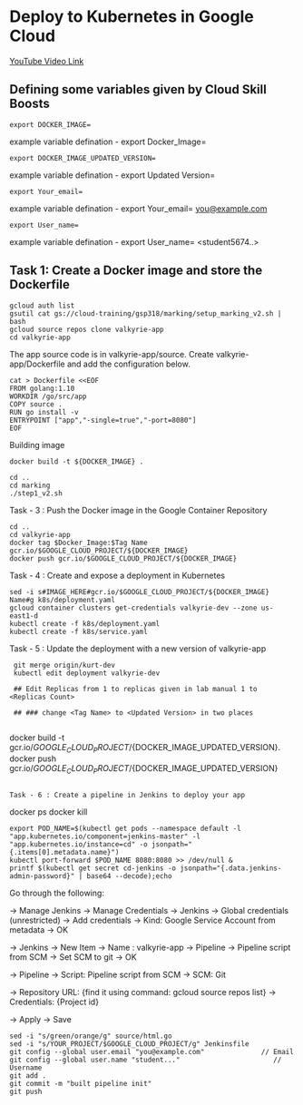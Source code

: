 # Deploy to Kubernetes in Google Cloud

[YouTube Video Link]()


## Defining some variables given by Cloud Skill Boosts

```
export DOCKER_IMAGE=
```
example variable defination - export Docker_Image=<Docker Image>

```
export DOCKER_IMAGE_UPDATED_VERSION=
```
example variable defination - export Updated Version=<Updated Version>

  ```
  export Your_email=
  ```
example variable defination -  export Your_email= <you@example.com>
  
  ```
  export User_name=
  ```
example variable defination - export User_name= <student5674..>
  
  
## Task 1: Create a Docker image and store the Dockerfile
  ```
  gcloud auth list
  gsutil cat gs://cloud-training/gsp318/marking/setup_marking_v2.sh | bash
  gcloud source repos clone valkyrie-app
  cd valkyrie-app
 ```
The app source code is in valkyrie-app/source. Create valkyrie-app/Dockerfile and add the configuration below.  
```
cat > Dockerfile <<EOF
FROM golang:1.10
WORKDIR /go/src/app
COPY source .
RUN go install -v
ENTRYPOINT ["app","-single=true","-port=8080"]
EOF
```
 Building image  
```
docker build -t ${DOCKER_IMAGE} .
```
```
cd ..
cd marking
./step1_v2.sh
```
  Task - 3 : Push the Docker image in the Google Container Repository
```
cd ..
cd valkyrie-app
docker tag $Docker_Image:$Tag Name gcr.io/$GOOGLE_CLOUD_PROJECT/${DOCKER_IMAGE}
docker push gcr.io/$GOOGLE_CLOUD_PROJECT/${DOCKER_IMAGE}
```
Task - 4 : Create and expose a deployment in Kubernetes
```
sed -i s#IMAGE_HERE#gcr.io/$GOOGLE_CLOUD_PROJECT/${DOCKER_IMAGE} Name#g k8s/deployment.yaml
gcloud container clusters get-credentials valkyrie-dev --zone us-east1-d
kubectl create -f k8s/deployment.yaml
kubectl create -f k8s/service.yaml
```
  Task - 5 : Update the deployment with a new version of valkyrie-app
 ```
  git merge origin/kurt-dev
  kubectl edit deployment valkyrie-dev
  
  ## Edit Replicas from 1 to replicas given in lab manual 1 to <Replicas Count>
  
  ## ### change <Tag Name> to <Updated Version> in two places
  
  ```
  docker build -t gcr.io/$GOOGLE_CLOUD_PROJECT/${DOCKER_IMAGE_UPDATED_VERSION}.
  docker push gcr.io/$GOOGLE_CLOUD_PROJECT/${DOCKER_IMAGE_UPDATED_VERSION}
  ```
  
  Task - 6 : Create a pipeline in Jenkins to deploy your app
  
  ```
  docker ps
  docker kill <container id>
  ```
  export POD_NAME=$(kubectl get pods --namespace default -l "app.kubernetes.io/component=jenkins-master" -l "app.kubernetes.io/instance=cd" -o jsonpath="{.items[0].metadata.name}")
kubectl port-forward $POD_NAME 8080:8080 >> /dev/null &
printf $(kubectl get secret cd-jenkins -o jsonpath="{.data.jenkins-admin-password}" | base64 --decode);echo
 ```
  Go through the following:

-> Manage Jenkins -> Manage Credentials -> Jenkins -> Global credentials (unrestricted) -> Add credentials -> Kind: Google Service Account from metadata -> OK

-> Jenkins -> New Item -> Name : valkyrie-app -> Pipeline -> Pipeline script from SCM -> Set SCM to git -> OK

-> Pipeline -> Script: Pipeline script from SCM -> SCM: Git

-> Repository URL: {find it using command: gcloud source repos list} -> Credentials: {Project id}

-> Apply -> Save
  
  ```
  sed -i "s/green/orange/g" source/html.go
sed -i "s/YOUR_PROJECT/$GOOGLE_CLOUD_PROJECT/g" Jenkinsfile
git config --global user.email "you@example.com"              // Email
git config --global user.name "student..."                       // Username
git add .
git commit -m "built pipeline init"
git push
  ```
